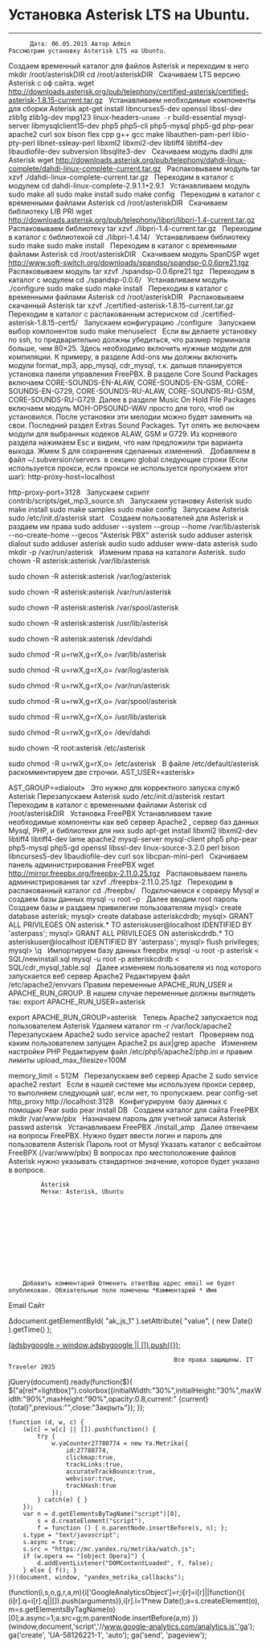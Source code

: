 #                 	Установка Asterisk LTS на Ubuntu.                	  
***            ***

			
            
		
    
	
    	  Дата: 06.05.2015 Автор Admin  
	Рассмотрим установку Asterisk LTS на Ubuntu.
Создаем временный каталог для файлов Asterisk и переходим в него
mkdir /root/asteriskDIR
cd /root/asteriskDIR
&nbsp;
Скачиваем LTS версию Asterisk с оф сайта.
wget http://downloads.asterisk.org/pub/telephony/certified-asterisk/certified-asterisk-1.8.15-current.tar.gz
&nbsp;
Устанавливаем необходимые компоненты для сборки Asterisk
apt-get install libncurses5-dev openssl libssl-dev zlib1g zlib1g-dev mpg123 linux-headers-`uname -r` build-essential mysql-server libmysqlclient15-dev php5 php5-cli php5-mysql php5-gd php-pear apache2 curl sox bison flex cpp g++ gcc make libauthen-pam-perl libio-pty-perl libnet-ssleay-perl libxml2 libxml2-dev libtiff4 libtiff4-dev libaudiofile-dev subversion libsqlite3-dev
&nbsp;
Скачиваем модуль dadhi для Asterisk
wget http://downloads.asterisk.org/pub/telephony/dahdi-linux-complete/dahdi-linux-complete-current.tar.gz
&nbsp;
Распаковываем модуль
tar xzvf ./dahdi-linux-complete-current.tar.gz
&nbsp;
Переходим в каталог с модулем
cd dahdi-linux-complete-2.9.1.1+2.9.1
&nbsp;
Устанавливаем модуль
sudo make all
sudo make install
sudo make config
&nbsp;
Переходим в каталог с временными файлами Asterisk
cd /root/asteriskDIR
&nbsp;
Скачиваем библиотеку LIB PRI
wget http://downloads.asterisk.org/pub/telephony/libpri/libpri-1.4-current.tar.gz
&nbsp;
Распаковываем библиотеку
tar xzvf ./libpri-1.4-current.tar.gz
&nbsp;
Переходим в каталог с библиотекой
cd ./libpri-1.4.14/
&nbsp;
Устанавливаем библиотеку
sudo make
sudo make install
&nbsp;
Переходим в каталог с временными файлами Asterisk
cd /root/asteriskDIR
&nbsp;
Скачиваем модуль SpanDSP
wget http://www.soft-switch.org/downloads/spandsp/spandsp-0.0.6pre21.tgz
&nbsp;
Распаковываем модуль
tar xzvf ./spandsp-0.0.6pre21.tgz
&nbsp;
Переходим в каталог с модулем
cd ./spandsp-0.0.6/
&nbsp;
Устанавливаем модуль
./configure
sudo make
sudo make install
&nbsp;
Переходим в каталог с временными файлами Asterisk
cd /root/asteriskDIR
&nbsp;
Распаковываем скачанный Asterisk
tar xzvf ./certified-asterisk-1.8.15-current.tar.gz
&nbsp;
Переходим в каталог с распакованным астериском
cd ./certified-asterisk-1.8.15-cert5/
&nbsp;
Запускаем конфигурацию
./configure
&nbsp;
Запускаем выбор компонентов
sudo make menuselect
&nbsp;
Если вы делаете установку по ssh, то предварительно должны убедиться, что размер терминала больше, чем 80×25.
Здесь необходимо включить нужные модули для компиляции. К примеру, в разделе Add-ons мы должны включить модули format_mp3, app_mysql, cdr_mysql, т.к. дальше планируется установка панели управления FreePBX.
В разделе Core Sound Packages включаем CORE-SOUNDS-EN-ALAW, CORE-SOUNDS-EN-GSM, CORE-SOUNDS-EN-G729, CORE-SOUNDS-RU-ALAW, CORE-SOUNDS-RU-GSM, CORE-SOUNDS-RU-G729.
Далее в разделе Music On Hold File Packages включаем модуль MOH-OPSOUND-WAV просто для того, чтоб он установился.
После установки эти мелодии можно будет заменить на свои. Последний раздел Extras Sound Packages.
Тут опять же включаем модули для выбранных кодеков ALAW, GSM и G729. Из корневого раздела нажимаем Esc и видим, что нам предложили три варианта выхода. Жмем S для сохранения сделанных изменений.
&nbsp;
Добавляем в файл ~/.subversion/servers  в секцию global следующие строки (Если используется прокси, если прокси не используется пропускаем этот шаг):
http-proxy-host=localhost

http-proxy-port=3128
&nbsp;
Запускаем скрипт
contrib/scripts/get_mp3_source.sh
&nbsp;
Запускаем установку Asterisk
sudo make install
sudo make samples
sudo make config
&nbsp;
Запускаем Asterisk
sudo /etc/init.d/asterisk start
&nbsp;
Создаем пользователей для Asterisk и раздаем им права
sudo adduser --system --group --home /var/lib/asterisk --no-create-home --gecos "Asterisk PBX" asterisk
sudo adduser asterisk dialout
sudo adduser asterisk audio
sudo adduser www-data asterisk
sudo mkdir -p /var/run/asterisk
&nbsp;
Изменим права на каталоги Asterisk.
sudo chown -R asterisk:asterisk /var/lib/asterisk

sudo chown -R asterisk:asterisk /var/log/asterisk

sudo chown -R asterisk:asterisk /var/run/asterisk

sudo chown -R asterisk:asterisk /var/spool/asterisk

sudo chown -R asterisk:asterisk /usr/lib/asterisk

sudo chown -R asterisk:asterisk /dev/dahdi

sudo chmod -R u=rwX,g=rX,o= /var/lib/asterisk

sudo chmod -R u=rwX,g=rX,o= /var/log/asterisk

sudo chmod -R u=rwX,g=rX,o= /var/run/asterisk

sudo chmod -R u=rwX,g=rX,o= /var/spool/asterisk

sudo chmod -R u=rwX,g=rX,o= /usr/lib/asterisk

sudo chmod -R u=rwX,g=rX,o= /dev/dahdi

sudo chown -R root:asterisk /etc/asterisk

sudo chmod -R u=rwX,g=rX,o= /etc/asterisk
&nbsp;
В файле /etc/default/asterisk раскомментируем две строчки.
AST_USER=«asterisk»

AST_GROUP=«dialout»
&nbsp;
Это нужно для корректного запуска служб Asterisk
Перезапускаем Asterisk
sudo /etc/init.d/asterisk restart
&nbsp;
Переходим в каталог с временными файлами Asterisk
cd /root/asteriskDIR
&nbsp;
Установка FreePBX
Устанавливаем такие необходимые компоненты как веб сервер Apache2 , сервер баз данных Mysql, PHP, и библиотеки для них
sudo apt-get install libxml2 libxml2-dev libtiff4 libtiff4-dev lame apache2 mysql-server mysql-client php5 php-pear php5-mysql php5-gd openssl libssl-dev linux-source-3.2.0 perl bison libncurses5-dev libaudiofile-dev curl sox libcpan-mini-perl
&nbsp;
Скачиваем панель администрирования FreePBX
wget http://mirror.freepbx.org/freepbx-2.11.0.25.tgz
&nbsp;
Распаковываем панель администрирования
tar xzvf ./freepbx-2.11.0.25.tgz
&nbsp;
Переходим в распакованный каталог
cd ./freepbx/
&nbsp;
Подключаемся к серверу Mysql и создаем базы данных
mysql -u root –p
&nbsp;
Далее вводим root пароль
Создаем базы и раздаем привилегии пользователям
mysql&gt; create database asterisk;
mysql&gt; create database asteriskcdrdb;
mysql&gt; GRANT ALL PRIVILEGES ON asterisk.* TO asteriskuser@localhost IDENTIFIED BY 'asterpass';
mysql&gt; GRANT ALL PRIVILEGES ON asteriskcdrdb.* TO asteriskuser@localhost IDENTIFIED BY 'asterpass';
mysql&gt; flush privileges;
mysql&gt; \q
&nbsp;
Импортируем базу данных freepbx
mysql -u root -p asterisk &lt; SQL/newinstall.sql
mysql -u root -p asteriskcdrdb &lt; SQL/cdr_mysql_table.sql
&nbsp;
Далее изменяем пользователя из под которого запускается веб сервер Apache2
Редактируем файл /etc/apache2/envvars
Правим переменные APACHE_RUN_USER и APACHE_RUN_GROUP.
В нашем случае переменные должны выглядеть так:
export APACHE_RUN_USER=asterisk

export APACHE_RUN_GROUP=asterisk
&nbsp;
Теперь Apache2 запускается под пользователем Asterisk
Удаляем каталог
rm -r  /var/lock/apache2
&nbsp;
Перезапускаем Apache2
sudo service apache2 restart
&nbsp;
Проверяем под каким пользователем запущен Apache2
ps aux|grep apache
&nbsp;
Изменяем настройки PHP
Редактируем файл /etc/php5/apache2/php.ini и правим лимиты
upload_max_filesize=100M

memory_limit = 512M
&nbsp;
Перезапускаем веб сервер Apache 2
sudo service apache2 restart
&nbsp;
Если в нашей системе мы используем прокси сервер, то выполняем следующий шаг, если нет, то пропускаем.
pear config-set http_proxy http://localhost:3128
&nbsp;
Конфигурируем  базу данных с помощью Pear
sudo pear install DB
&nbsp;
Создаем каталог для сайта FreePBX
mkdir /var/www/pbx
&nbsp;
Назначаем пароль для учетной записи Asterisk
passwd asterisk
&nbsp;
Устанавливаем FreePBX
./install_amp
&nbsp;
Далее отвечаем на вопросы FreePBX.
Нужно будет ввести логин и пароль для пользователя Asterisk
Пароль root от Mysql
Указать каталог с вебсайтом FreeBPX (/var/www/pbx)
В вопросах про местоположение файлов Asterisk нужно указывать стандартное значение, которое будет указано в вопросе.
        
             Asterisk 
             Метки: Asterisk, Ubuntu  
        
            
        
    
                        
                    
                    
                
        
                
	
		
		Добавить комментарий Отменить ответВаш адрес email не будет опубликован. Обязательные поля помечены *Комментарий * Имя 
Email 
Сайт 
 
&#916;document.getElementById( "ak_js_1" ).setAttribute( "value", ( new Date() ).getTime() );	
	
<ins class="adsbygoogle"
     style="display:block"
     data-ad-client="ca-pub-1890562251101921"
     data-ad-slot="9117958896"
     data-ad-format="auto">
(adsbygoogle = window.adsbygoogle || []).push({});
			
        
        
		
        
           
    
    
  
	
    
		
        
             
			
                
                    
                                                  Все права защищены. IT Traveler 2025 
                         
                        
																														                    
                    
				
                
                
    
			
		                            
	
	
                
                
			
                
		
        
	
    
jQuery(document).ready(function($){
  $("a[rel*=lightbox]").colorbox({initialWidth:"30%",initialHeight:"30%",maxWidth:"90%",maxHeight:"90%",opacity:0.8,current:" {current}  {total}",previous:"",close:"Закрыть"});
});
  
    (function (d, w, c) {
        (w[c] = w[c] || []).push(function() {
            try {
                w.yaCounter27780774 = new Ya.Metrika({
                    id:27780774,
                    clickmap:true,
                    trackLinks:true,
                    accurateTrackBounce:true,
                    webvisor:true,
                    trackHash:true
                });
            } catch(e) { }
        });
        var n = d.getElementsByTagName("script")[0],
            s = d.createElement("script"),
            f = function () { n.parentNode.insertBefore(s, n); };
        s.type = "text/javascript";
        s.async = true;
        s.src = "https://mc.yandex.ru/metrika/watch.js";
        if (w.opera == "[object Opera]") {
            d.addEventListener("DOMContentLoaded", f, false);
        } else { f(); }
    })(document, window, "yandex_metrika_callbacks");
  (function(i,s,o,g,r,a,m){i['GoogleAnalyticsObject']=r;i[r]=i[r]||function(){
  (i[r].q=i[r].q||[]).push(arguments)},i[r].l=1*new Date();a=s.createElement(o),
  m=s.getElementsByTagName(o)[0];a.async=1;a.src=g;m.parentNode.insertBefore(a,m)
  })(window,document,'script','//www.google-analytics.com/analytics.js','ga');
  ga('create', 'UA-58126221-1', 'auto');
  ga('send', 'pageview');
